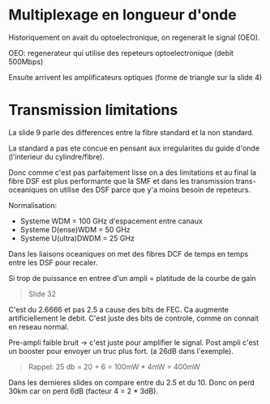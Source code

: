 <!--
* @file cours3.md
* @author Rod Guillaume
* @date 11 Dec 2018
* @copyright 2018 Rod Guillaume
* @brief <brief>
-->

# Multiplexage en longueur d'onde

Historiquement on avait du optoelectronique, on regenerait le signal (OEO).

OEO: regenerateur qui utilise des repeteurs optoelectronique (debit 500Mbps)

Ensuite arrivent les amplificateurs optiques (forme de triangle sur la slide 4)

# Transmission limitations

La slide 9 parle des differences entre la fibre standard et la non standard.

La standard a pas ete concue en pensant aux irregularites du guide d'onde
(l'interieur du cylindre/fibre).

Donc comme c'est pas parfaitement lisse on a des limitations et au final la
fibre DSF est plus performante que la SMF et dans les transmission
trans-oceaniques on utilise des DSF parce que y'a moins besoin de repeteurs.

Normalisation:

* Systeme WDM = 100 GHz d'espacement entre canaux
* Systeme D(ense)WDM = 50 GHz
* Systeme U(ultra)DWDM = 25 GHz

Dans les liaisons oceaniques on met des fibres DCF de temps en temps entre les
DSF pour recaler.

Si trop de puissance en entree d'un ampli = platitude de la courbe de gain

> Slide 32

C'est du 2.6666 et pas 2.5 a cause des bits de FEC. Ca augmente artificiellement
le debit. C'est juste des bits de controle, comme on connait en reseau normal.

Pre-ampli faible bruit -> c'est juste pour amplifier le signal.
Post ampli c'est un booster pour envoyer un truc plus fort. (a 26dB dans l'exemple).

> Rappel: 25 db = 20 + 6 = 100mW * 4mW = 400mW

Dans les dernieres slides on compare entre du 2.5 et du 10. Donc on perd 30km car on perd 6dB (facteur 4 = 2 * 3dB).
